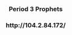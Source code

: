 

<!-- PROJECT LOGO -->
<h3 align="center">Period 3 Prophets</h3>
<h3 align="center">http://104.2.84.172/</h3>

